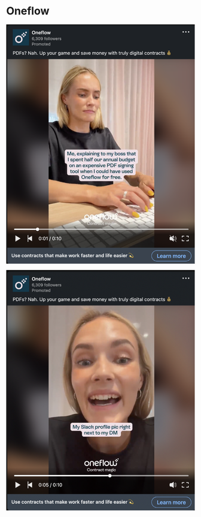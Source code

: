 # Oneflow

![Screen Shot 2022-10-18 at 9.30.11 PM.png](Oneflow%2063e72a5876034014aa05426e101d4fa9/Screen_Shot_2022-10-18_at_9.30.11_PM.png)

![Screen Shot 2022-10-18 at 9.30.21 PM.png](Oneflow%2063e72a5876034014aa05426e101d4fa9/Screen_Shot_2022-10-18_at_9.30.21_PM.png)